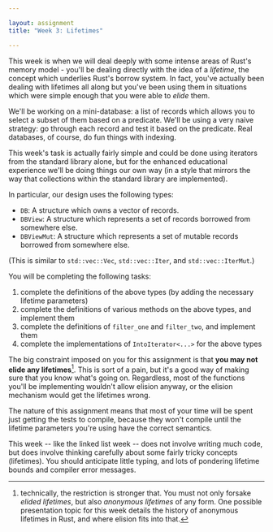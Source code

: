 ```yaml
---

layout: assignment
title: "Week 3: Lifetimes"

---
```


This week is when we will deal deeply with some intense areas of Rust's memory
model - you'll be dealing directly with
the idea of a _lifetime_, the concept which underlies Rust's borrow system. In
fact, you've actually been dealing with lifetimes all along but you've been
using them in situations which were simple enough that you were able to _elide_
them.

We'll be working on a mini-database: a list of records which allows you to
select a subset of them based on a predicate. We'll be using a very naive
strategy: go through each record and test it based on the predicate. Real
databases, of course, do fun things with indexing.

This week's task is actually fairly simple and could be done using iterators
from the standard library alone, but for the enhanced educational experience
we'll be doing things our own way (in a style that mirrors the way that
collections within the standard library are implemented).

In particular, our design uses the following types:

   * `DB`: A structure which owns a vector of records.
   * `DBView`: A structure which represents a set of records borrowed from
     somewhere else.
   * `DBViewMut`: A structure which represents a set of mutable records borrowed
     from somewhere else.

(This is similar to `std::vec::Vec`, `std::vec::Iter`, and `std::vec::IterMut`.)

You will be completing the following tasks:

   1. complete the definitions of the above types (by adding the necessary
      lifetime parameters)
   2. complete the definitions of various methods on the above types, and
      implement them
   3. complete the definitions of `filter_one` and `filter_two`, and implement
      them
   4. complete the implementations of `IntoIterator<...>` for the above types

The big constraint imposed on you for this assignment is that **you may not
elide any lifetimes**[^elision]. This is sort of a pain, but it's a good way of making
sure that you know what's going on. Regardless, most of the functions you'll be
implementing wouldn't allow elision anyway, or the elision mechanism would get
the lifetimes wrong.

[^elision]:
    technically, the restriction is stronger that. You must not only forsake
    *elided lifetimes*, but also *anonymous lifetimes* of any form. One possible
    presentation topic for this week details the history of anonymous lifetimes
    in Rust, and where elision fits into that.

The nature of this assignment means that most of your time will be spent just
getting the tests to compile, because they won't compile until the lifetime
parameters you're using have the correct semantics.

This week -- like the linked list week -- does not involve writing much code,
but does involve thinking carefully about some fairly tricky concepts
(lifetimes). You should anticipate little typing, and lots of pondering
lifetime bounds and compiler error messages.

[wk3-github]: https://github.com/hmc-memsafe-2016f/wk3-starter

